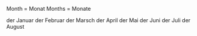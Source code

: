 Month = Monat
Months = Monate


der Januar
der Februar
der Marsch
der April
der Mai
der Juni
der Juli
der August

